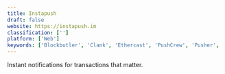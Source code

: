 ```yaml
---
title: Instapush
draft: false 
website: https://instapush.im
classification: ['']
platform: ['Web']
keywords: ['Blockbutler', 'Clank', 'Ethercast', 'PushCrew', 'Pusher', 'ZeroPush']
---
```

Instant notifications for transactions that matter.
